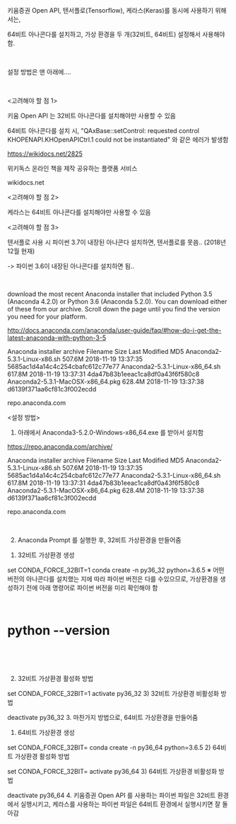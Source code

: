 키움증권 Open API, 텐서플로(Tensorflow), 케라스(Keras)를 동시에 사용하기 위해서는, 

64비트 아나콘다를 설치하고, 가상 환경을 두 개(32비트, 64비트) 설정해서 사용해야 함.

​

설정 방법은 맨 아래에....

​

<고려해야 할 점 1> 

키움 Open API 는 32비트 아나콘다를 설치해야만 사용할 수 있음

64비트 아나콘다를 설치 시, "QAxBase::setControl: requested control KHOPENAPI.KHOpenAPICtrl.1 could not be instantiated" 와 같은 에러가 발생함

https://wikidocs.net/2825


 
위키독스
온라인 책을 제작 공유하는 플랫폼 서비스

wikidocs.net

<고려해야 할 점 2>

케라스는 64비트 아나콘다를 설치해야만 사용할 수 있음

<고려해야 할 점 3>

텐서플로 사용 시 파이썬 3.7이 내장된 아나콘다 설치하면, 텐서플로를 못씀.. (2018년 12월 현재)

 -> 파이썬 3.6이 내장된 아나콘다를 설치하면 됨..

​

download the most recent Anaconda installer that included Python 3.5 (Anaconda 4.2.0) or Python 3.6 (Anaconda 5.2.0). You can download either of these from our archive. Scroll down the page until you find the version you need for your platform.

http://docs.anaconda.com/anaconda/user-guide/faq/#how-do-i-get-the-latest-anaconda-with-python-3-5

 
Anaconda installer archive
Filename Size Last Modified MD5 Anaconda2-5.3.1-Linux-x86.sh 507.6M 2018-11-19 13:37:35 5685ac1d4a14c4c254cbafc612c77e77 Anaconda2-5.3.1-Linux-x86_64.sh 617.8M 2018-11-19 13:37:31 4da47b83b1eeac1ca8df0a43f6f580c8 Anaconda2-5.3.1-MacOSX-x86_64.pkg 628.4M 2018-11-19 13:37:38 d6139f371aa6cf81c3f002ecdd

repo.anaconda.com

<설정 방법> 

1. 아래에서 Anaconda3-5.2.0-Windows-x86_64.exe 를 받아서 설치함

https://repo.anaconda.com/archive/

 
Anaconda installer archive
Filename Size Last Modified MD5 Anaconda2-5.3.1-Linux-x86.sh 507.6M 2018-11-19 13:37:35 5685ac1d4a14c4c254cbafc612c77e77 Anaconda2-5.3.1-Linux-x86_64.sh 617.8M 2018-11-19 13:37:31 4da47b83b1eeac1ca8df0a43f6f580c8 Anaconda2-5.3.1-MacOSX-x86_64.pkg 628.4M 2018-11-19 13:37:38 d6139f371aa6cf81c3f002ecdd

repo.anaconda.com

​

2. Anaconda Prompt 를 실행한 후, 32비트 가상환경을 만들어줌

 1) 32비트 가상환경 생성

set CONDA_FORCE_32BIT=1
conda create -n py36_32 python=3.6.5
※ 어떤 버전의 아나콘다를 설치했는 지에 따라 파이썬 버전은 다를 수있으므로, 가상환경을 생성하기 전에 아래 명령어로 파이썬 버전을 미리 확인해야 함

​

# python --version

​

​

 2) 32비트 가상환경 활성화 방법

set CONDA_FORCE_32BIT=1
activate py36_32
 3) 32비트 가상환경 비활성화 방법

deactivate py36_32
3. 마찬가지 방법으로, 64비트 가상환경을 만들어줌

 1) 64비트 가상환경 생성

set CONDA_FORCE_32BIT=
conda create -n py36_64 python=3.6.5
 2) 64비트 가상환경 활성화 방법

set CONDA_FORCE_32BIT=
activate py36_64
 3) 64비트 가상환경 비활성화 방법

deactivate py36_64
4. 키움증권 Open API 를 사용하는 파이썬 파일은 32비트 환경에서 실행시키고, 케라스를 사용하는 파이썬 파일은 64비트 환경에서 실행시키면 잘 돌아감
